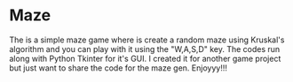 # Maze
The is a simple maze game where is create a random maze using Kruskal's algorithm and you can play with it using the "W,A,S,D" key. 
The codes run along with Python Tkinter for it's GUI. 
I created it for another game project but just want to share the code for the maze gen. Enjoyyy!!!
